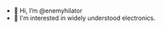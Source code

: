 - 👋 Hi, I’m @enemyhilator
- 👀 I'm interested in widely understood electronics.


<!---
enemyhilator/enemyhilator is a ✨ special ✨ repository because its `README.md` (this file) appears on your GitHub profile.
You can click the Preview link to take a look at your changes.
--->
